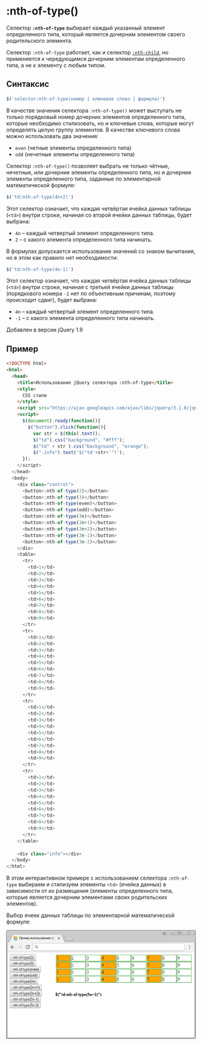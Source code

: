 # :nth-of-type()

Селектор **`:nth-of-type`** выбирает каждый указанный элемент определенного типа, который является дочерним элементом своего родительского элемента.

Селектор `:nth-of-type` работает, как и селектор [`:nth-child`](<selector:nth-child().md>), но применяется к чередующимся дочерним элементам определенного типа, а не к элементу с любым типом.

## Синтаксис

```js
$('selector:nth-of-type(номер | ключевое слово | формула)')
```

В качестве значения селектора `:nth-of-type()` может выступать не только порядковый номер дочерних элементов определенного типа, которые необходимо стилизовать, но и ключевые слова, которые могут определять целую группу элементов. В качестве ключевого слова можно использовать два значения:

- `even` (четные элементы определенного типа)
- `odd` (нечетные элементы определенного типа)

Селектор `:nth-of-type()` позволяет выбрать не только чётные, нечетные, или дочерние элементы определенного типа, но и дочерние элементы определенного типа, заданные по элементарной математической формуле:

```js
$('td:nth-of-type(4n+2)')
```

Этот селектор означает, что каждая четвёртая ячейка данных таблицы (`<td>`) внутри строки, начиная со второй ячейки данных таблицы, будет выбрана:

- `4n` – каждый четвертый элемент определенного типа.
- `2` – с какого элемента определенного типа начинать.

В формулах допускается использование значений со знаком вычитания, но в этом как правило нет необходимости:

```js
$('td:nth-of-type(4n-1)')
```

Этот селектор означает, что каждая четвёртая ячейка данных таблицы (`<td>`) внутри строки, начиная с третьей ячейки данных таблицы (порядкового номера `-1` нет по объективным причинам, поэтому происходит сдвиг), будет выбрана:

- `4n` – каждый четвертый элемент определенного типа.
- `-1` – с какого элемента определенного типа начинать.

Добавлен в версии jQuery 1.9

## Пример

```html
<!DOCTYPE html>
<html>
  <head>
    <title>Использование jQuery селектора :nth-of-type</title>
    <style>
      CSS стили
    </style>
    <script src="https://ajax.googleapis.com/ajax/libs/jquery/3.1.0/jquery.min.js"></script>
    <script>
      $(document).ready(function(){
        $("button").click(function(){
          var str = $(this).text();
          $("td").css("background", "#fff");
          $("td" + str ).css("background", "orange");
          $(".info").text('$("td'+str+'")');
      });
    </script>
  </head>
  <body>
    <div class="control">
      <button>:nth-of-type(2)</button>
      <button>:nth-of-type(3)</button>
      <button>:nth-of-type(even)</button>
      <button>:nth-of-type(odd)</button>
      <button>:nth-of-type(3n)</button>
      <button>:nth-of-type(3n+1)</button>
      <button>:nth-of-type(3n+2)</button>
      <button>:nth-of-type(3n-1)</button>
      <button>:nth-of-type(3n-2)</button>
    </div>
    <table>
      <tr>
        <td>1</td>
        <td>2</td>
        <td>3</td>
        <td>4</td>
        <td>5</td>
        <td>6</td>
        <td>7</td>
        <td>8</td>
        <td>9</td>
      </tr>
      <tr>
        <td>1</td>
        <td>2</td>
        <td>3</td>
        <td>4</td>
        <td>5</td>
        <td>6</td>
        <td>7</td>
        <td>8</td>
        <td>9</td>
      </tr>
      <tr>
        <td>1</td>
        <td>2</td>
        <td>3</td>
        <td>4</td>
        <td>5</td>
        <td>6</td>
        <td>7</td>
        <td>8</td>
        <td>9</td>
      </tr>
      <tr>
        <td>1</td>
        <td>2</td>
        <td>3</td>
        <td>4</td>
        <td>5</td>
        <td>6</td>
        <td>7</td>
        <td>8</td>
        <td>9</td>
      </tr>
    </table>

    <div class="info"></div>
  </body>
</html>
```

В этом интерактивном примере с использованием селектора `:nth-of-type` выбираем и стилизуем элементы `<td>` (ячейка данных) в зависимости от их размещения (элементы определенного типа, которые является дочерним элементами своих родительских элементов).

Выбор ячеек данных таблицы по элементарной математической формуле:

![Интерактивный пример использования jQuery селектора :nth-of-type.](977.png)
